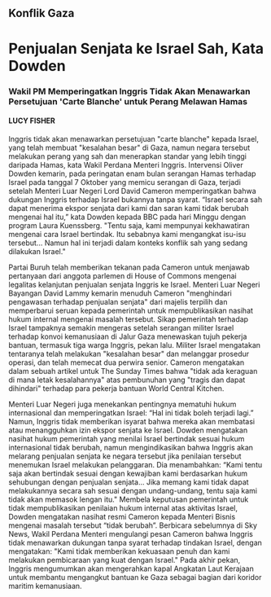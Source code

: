 ## Konflik Gaza
# Penjualan Senjata ke Israel Sah, Kata Dowden
### Wakil PM Memperingatkan Inggris Tidak Akan Menawarkan Persetujuan 'Carte Blanche' untuk Perang Melawan Hamas
#### LUCY FISHER
Inggris tidak akan menawarkan persetujuan "carte blanche" kepada Israel, yang telah membuat "kesalahan besar" di Gaza, namun negara tersebut melakukan perang yang sah dan menerapkan standar yang lebih tinggi daripada Hamas, kata Wakil Perdana Menteri Inggris. Intervensi Oliver Dowden kemarin, pada peringatan enam bulan serangan Hamas terhadap Israel pada tanggal 7 Oktober yang memicu serangan di Gaza, terjadi setelah Menteri Luar Negeri Lord David Cameron memperingatkan bahwa dukungan Inggris terhadap Israel bukannya tanpa syarat. “Israel secara sah dapat menerima ekspor senjata dari kami dan saran kami tidak berubah mengenai hal itu,” kata Dowden kepada BBC pada hari Minggu dengan program Laura Kuenssberg. "Tentu saja, kami mempunyai kekhawatiran mengenai cara Israel bertindak. Itu sebabnya kami mengangkat isu-isu tersebut... Namun hal ini terjadi dalam konteks konflik sah yang sedang dilakukan Israel." 

Partai Buruh telah memberikan tekanan pada Cameron untuk menjawab pertanyaan dari anggota parlemen di House of Commons mengenai legalitas kelanjutan penjualan senjata Inggris ke Israel. Menteri Luar Negeri Bayangan David Lammy kemarin menuduh Cameron "menghindari pengawasan terhadap penjualan senjata" dari majelis terpilih dan memperbarui seruan kepada pemerintah untuk mempublikasikan nasihat hukum internal mengenai masalah tersebut. Sikap pemerintah terhadap Israel tampaknya semakin mengeras setelah serangan militer Israel terhadap konvoi kemanusiaan di Jalur Gaza menewaskan tujuh pekerja bantuan, termasuk tiga warga Inggris, pekan lalu. Militer Israel mengatakan tentaranya telah melakukan "kesalahan besar" dan melanggar prosedur operasi, dan telah memecat dua perwira senior. Cameron mengatakan dalam sebuah artikel untuk The Sunday Times bahwa "tidak ada keraguan di mana letak kesalahannya" atas pembunuhan yang "tragis dan dapat dihindari" terhadap para pekerja bantuan World Central Kitchen. 

Menteri Luar Negeri juga menekankan pentingnya mematuhi hukum internasional dan memperingatkan Israel: “Hal ini tidak boleh terjadi lagi.” Namun, Inggris tidak memberikan isyarat bahwa mereka akan membatasi atau menangguhkan izin ekspor senjata ke Israel. Dowden mengatakan nasihat hukum pemerintah yang menilai Israel bertindak sesuai hukum internasional tidak berubah, namun mengindikasikan bahwa Inggris akan melarang penjualan senjata ke negara tersebut jika penilaian tersebut menemukan Israel melakukan pelanggaran. Dia menambahkan: “Kami tentu saja akan bertindak sesuai dengan kewajiban kami berdasarkan hukum sehubungan dengan penjualan senjata... Jika memang kami tidak dapat melakukannya secara sah sesuai dengan undang-undang, tentu saja kami tidak akan memasok lengan itu." Membela keputusan pemerintah untuk tidak mempublikasikan penilaian hukum internal atas aktivitas Israel, Dowden mengatakan nasihat resmi Cameron kepada Menteri Bisnis mengenai masalah tersebut “tidak berubah”. Berbicara sebelumnya di Sky News, Wakil Perdana Menteri mengulangi pesan Cameron bahwa Inggris tidak menawarkan dukungan tanpa syarat terhadap tindakan Israel, dengan mengatakan: "Kami tidak memberikan kekuasaan penuh dan kami melakukan pembicaraan yang kuat dengan Israel." Pada akhir pekan, Inggris mengumumkan akan mengerahkan kapal Angkatan Laut Kerajaan untuk membantu mengangkut bantuan ke Gaza sebagai bagian dari koridor maritim kemanusiaan.
